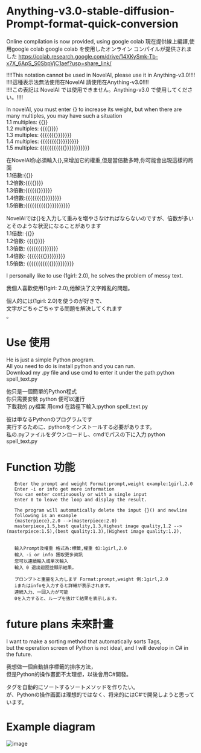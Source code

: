 # Anything-v3.0-stable-diffusion-Prompt-format-quick-conversion

Online compilation is now provided, using google colab
現在提供線上編譯,使用google colab
google colab を使用したオンライン コンパイルが提供されました
<https://colab.research.google.com/drive/14XKySmk-Tb-x7X_6ApS_S0SbpVjC1aef?usp=share_link/>


!!!!This notation cannot be used in NovelAI, please use it in Anything-v3.0!!!!<br>
!!!!這種表示法無法使用在NovelAI 請使用在Anything-v3.0!!!!<br>
!!!!この表記は NovelAI では使用できません。Anything-v3.0 で使用してください。!!!!<br>

In novelAI, you must enter {} to increase its weight, but when there are many multiples, you may have such a situation<br>
1.1 multiples: {{}}<br>
1.2 multiples: {{{{}}}}<br>
1.3 multiples: {{{{{{{}}}}}}}<br>
1.4 multiples: {{{{{{{{}}}}}}}}}<br>
1.5 multiples: {{{{{{{{{{{}}}}}}}}}}}<br>

在NovelAI你必須輸入{},來增加它的權重,但是當倍數多時,你可能會出現這樣的局面<br>
1.1倍數:{{}}<br>
1.2倍數:{{{{}}}}<br>
1.3倍數:{{{{{{}}}}}}<br>
1.4倍數:{{{{{{{{}}}}}}}}<br>
1.5倍數:{{{{{{{{{{}}}}}}}}}}<br>

NovelAIでは{}を入力して重みを増やさなければならないのですが、倍数が多いとそのような状況になることがあります<br>
1.1倍数: {{}}<br>
1.2倍数: {{{{}}}}<br>
1.3倍数: {{{{{{{}}}}}}}<br>
1.4倍数: {{{{{{{{}}}}}}}}}<br>
1.5倍数: {{{{{{{{{{{}}}}}}}}}}<br>



I personally like to use (1girl: 2.0), he solves the problem of messy text.<br>

我個人喜歡使用(1girl: 2.0),他解決了文字雜亂的問題。<br>

個人的には(1girl: 2.0)を使うのが好きで、<br>文字がごちゃごちゃする問題を解決してくれます<br>。
# Use 使用
He is just a simple Python program.<br>
All you need to do is install python and you can run.<br>
Download my .py file and use cmd to enter it under the path:python spell_text.py<br>

他只是一個簡單的Python程式<br>
你只需要安裝 python 便可以運行<br>
下載我的.py檔案 用cmd 在路徑下輸入:python spell_text.py<br>

彼は単なるPythonのプログラムです<br>
実行するために、pythonをインストールする必要があります。<br>
私の.pyファイルをダウンロードし、cmdでパスの下に入力:python spell_text.py<br>
# Function 功能
       Enter the prompt and weight Format:prompt,weight example:1girl,2.0
       Enter -i or info get more information
       You can enter continuously or with a single input
       Enter 0 to leave the loop and display the result.
       
       The program will automatically delete the input {}() and newline
       following is an example
       {masterpiece},2.0 -->(masterpiece:2.0)
       masterpiece,1.5,best quality,1.3,Highest image quality,1.2 -->(masterpiece:1.5),(best quality:1.3),(Highest image quality:1.2),
       
       
       輸入Prompt及權重 格式為:標籤,權重 如:1girl,2.0
       輸入 -i or info 獲取更多資訊
       您可以連續輸入或單次輸入
       輸入 0 退出迴圈並顯示結果。
       
       プロンプトと重量を入力します Format:prompt,weight 例:1girl,2.0
       iまたはinfoを入力すると詳細が表示されます。
       連続入力、一回入力が可能
       0を入力すると、ループを抜けて結果を表示します。
# future plans 未來計畫
I want to make a sorting method that automatically sorts Tags,<br>
but the operation screen of Python is not ideal, and I will develop in C# in the future.<br>

我想做一個自動排序標籤的排序方法，<br>
但是Python的操作畫面不太理想，以後會用C#開發。<br>

タグを自動的にソートするソートメソッドを作りたい。<br>
が、Pythonの操作画面は理想的ではなく、将来的にはC#で開発しようと思っています。<br>
# Example diagram
![image](https://github.com/Cloveriow/stable-diffusion-Prompt-format-quick-conversion/blob/main/Example%20diagram.png)
